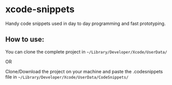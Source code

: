 # xcode-snippets
Handy code snippets used in day to day programming and fast prototyping.

## How to use:
You can clone the complete project in ```~/Library/Developer/Xcode/UserData/```

OR

Clone/Download the project on your machine and paste the .codesnippets file in ```~/Library/Developer/Xcode/UserData/CodeSnippets/```
